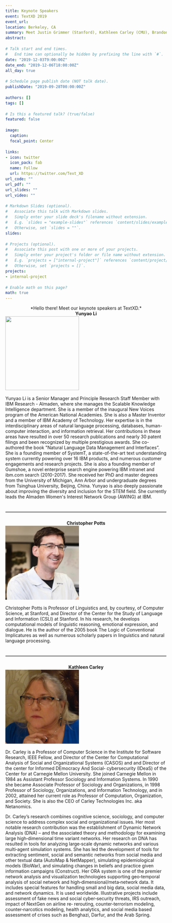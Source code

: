 ```yaml
---
title: Keynote Speakers
event: TextXD 2019
event_url:
location: Berkeley, CA
summary: Meet Justin Grimmer (Stanford), Kathleen Carley (CMU), Brandon Stewart (Princeton), Christopher Potts (Stanford), and more...
abstract:

# Talk start and end times.
#   End time can optionally be hidden by prefixing the line with `#`.
date: "2019-12-03T9:00:00Z"
date_end: "2019-12-06T18:00:00Z"
all_day: true

# Schedule page publish date (NOT talk date).
publishDate: "2019-09-28T00:00:00Z"

authors: []
tags: []

# Is this a featured talk? (true/false)
featured: false

image:
  caption:
  focal_point: Center

links:
- icon: twitter
  icon_pack: fab
  name: Follow
  url: https://twitter.com/Text_XD
url_code: ""
url_pdf: ""
url_slides: ""
url_video: ""

# Markdown Slides (optional).
#   Associate this talk with Markdown slides.
#   Simply enter your slide deck's filename without extension.
#   E.g. `slides = "example-slides"` references `content/slides/example-slides.md`.
#   Otherwise, set `slides = ""`.
slides:

# Projects (optional).
#   Associate this post with one or more of your projects.
#   Simply enter your project's folder or file name without extension.
#   E.g. `projects = ["internal-project"]` references `content/project/deep-learning/index.md`.
#   Otherwise, set `projects = []`.
projects:
- internal-project

# Enable math on this page?
math: true
---
```


<center>*Hello there! Meet our keynote speakers at TextXD.*</center>

<html>
<center><strong>Yunyao Li</strong></center>
<img src="YunyaoLi.jpg"></img>
<p>Yunyao Li is a Senior Manager and Principle Research Staff Member with IBM Research - Almaden, where she manages the Scalable Knowledge Intelligence department.  She is a member of the inaugural New Voices program of the American National Academies. She is also a Master Inventor and a member of IBM Academy of Technology. Her expertise is in the interdisciplinary areas of natural language processing, databases, human-computer interaction, and information retrieval. Her contributions in these areas have resulted in over 50 research publications and nearly 30 patent filings and been recognized by multiple prestigious awards. She co-authored the book "Natural Language Data Management and Interfaces”. She is a founding member of SystemT, a state-of-the-art text understanding system currently powering over 16 IBM products, and numerous customer engagements and research projects. She is also a founding member of Gumshoe, a novel enterprise search engine powering IBM intranet and ibm.com search (2010-2017). She received her PhD and master degrees  from the University of Michigan, Ann Arbor and undergraduate degrees from Tsinghua University, Beijing, China. Yunyao is also deeply passionate about improving the diversity and inclusion for the STEM field. She currently leads the Almaden Women's Interest Network Group (AWING) at IBM.</p>
<br>
<hr>
<br>
<center><strong>Christopher Potts</strong></center>
<img src="Christopher-Potts.jpg"></img>
<p>Christopher Potts is Professor of Linguistics and, by courtesy, of Computer Science, at Stanford, and Director of the Center for the Study of Language and Information (CSLI) at Stanford. In his research, he develops computational models of linguistic reasoning, emotional expression, and dialogue. He is the author of the 2005 book The Logic of Conventional Implicatures as well as numerous scholarly papers in linguistics and natural language processing.</p>
<br>
<hr>
<br>
<center><strong>Kathleen Carley</Strong></center>
<img src="Kathleen-Carley.jpg"></img>
<p>Dr. Carley is a Professor of Computer Science in the Institute
for Software Research, IEEE Fellow, and Director of the Center for
Computational Analysis of Social and Organizational Systems (CASOS) and
and Director of the center for Informed DEmocracy And Social‐
cybersecurity (IDeaS) of the Center for at Carnegie Mellon University. She
joined Carnegie Mellon in 1984 as Assistant Professor Sociology and
Information Systems. In 1990 she became Associate Professor of
Sociology and Organizations, in 1998 Professor of Sociology,
Organizations, and Information Technology, and in 2002, attained her
current role as Professor of Computation, Organization, and Society. She
is also the CEO of Carley Technologies Inc. aka Netanomics.</p>
<p>Dr. Carley’s research combines cognitive science, sociology, and
computer science to address complex social and organizational issues. Her most notable research
contribution was the establishment of Dynamic Network Analysis (DNA) – and the associated theory and
methodology for examining large high‐dimensional time variant networks. Her research on DNA has
resulted in tools for analyzing large‐scale dynamic networks and various multi‐agent simulation systems.
She has led the development of tools for extracting sentiment, social and semantic networks from social
media and other textual data (AutoMap & NetMapper), simulating epidemiological models (BioWar), and
simulating changes in beliefs and practice given information campaigns (Construct). Her ORA system is
one of the premier network analysis and visualization technologies supporting geo‐temporal analysis of
social network and high‐dimensional/meta‐network data. It includes special features for handling small
and big data, social media data, and network dynamics. It is used worldwide. Illustrative projects include
assessment of fake news and social cyber‐security threats, IRS outreach, impact of NextGen on airline re‐
rerouting, counter‐terrorism modeling, counter‐narcotics modeling, health analytics, and social media
based assessment of crises such as Benghazi, Darfur, and the Arab Spring.</p>
</html>
<style>
img {
  object-fit: cover;
  width:230px;
  height:230px;
}
hr {
  display: block;
  margin-top: 0.5em;
  margin-bottom: 0.5em;
  margin-left: auto;
  margin-right: auto;
  border-style: inset;
  border-width: 1px;
}
</style>

